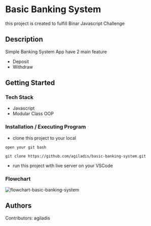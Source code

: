 # Basic Banking System

this project is created to fulfill Binar Javascript Challenge

## Description

Simple Banking System App have 2 main feature

- Deposit
- Withdraw

## Getting Started

### Tech Stack

- Javascript
- Modular Class OOP

### Installation / Executing Program

- clone this project to your local

```
open your git bash
```

```
git clone https://github.com/agiladis/basic-banking-system.git
```

- run this project with live server on your VSCode

### Flowchart
![flowchart-basic-banking-system](https://github.com/agiladis/basic-banking-system/assets/66274213/a26e796d-fa55-4a3e-a027-eeb1edf53684)


## Authors

Contributors: agiladis
